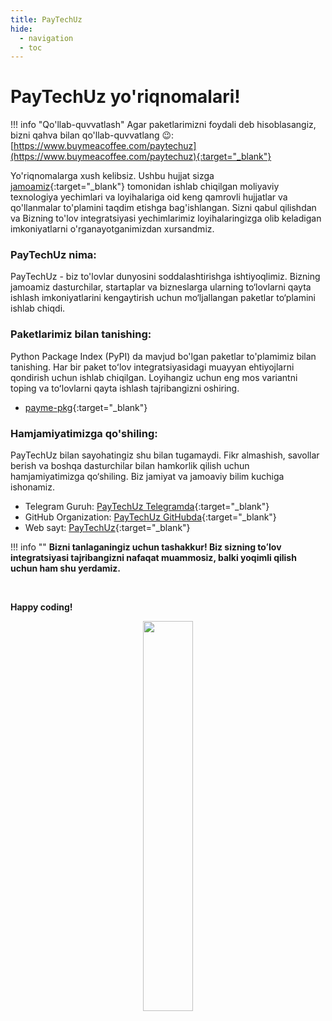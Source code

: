 ```yaml
---
title: PayTechUz
hide:
  - navigation
  - toc
---
```


# **PayTechUz yo'riqnomalari!**

!!! info "Qo'llab-quvvatlash"
    Agar paketlarimizni foydali deb hisoblasangiz, bizni qahva bilan qo'llab-quvvatlang 😉: [https://www.buymeacoffee.com/paytechuz](https://www.buymeacoffee.com/paytechuz){:target="_blank"}


Yo'riqnomalarga xush kelibsiz. Ushbu hujjat sizga [jamoamiz](https://github.com/PayTechUz){:target="_blank"} tomonidan ishlab chiqilgan moliyaviy texnologiya yechimlari va loyihalariga oid keng qamrovli hujjatlar va qo'llanmalar to'plamini taqdim etishga bag'ishlangan. Sizni qabul qilishdan va Bizning to'lov integratsiyasi yechimlarimiz loyihalaringizga olib keladigan imkoniyatlarni o'rganayotganimizdan xursandmiz.

### **PayTechUz nima:**
PayTechUz - biz to'lovlar dunyosini soddalashtirishga ishtiyoqlimiz. Bizning jamoamiz dasturchilar, startaplar va bizneslarga ularning to‘lovlarni qayta ishlash imkoniyatlarini kengaytirish uchun mo‘ljallangan paketlar to‘plamini ishlab chiqdi.


### **Paketlarimiz bilan tanishing:**
Python Package Index (PyPI) da mavjud bo'lgan paketlar to'plamimiz bilan tanishing. Har bir paket toʻlov integratsiyasidagi muayyan ehtiyojlarni qondirish uchun ishlab chiqilgan. Loyihangiz uchun eng mos variantni toping va toʻlovlarni qayta ishlash tajribangizni oshiring.

- [payme-pkg](https://github.com/PayTechUz/payme-pkg){:target="_blank"}


### **Hamjamiyatimizga qo'shiling:**
PayTechUz bilan sayohatingiz shu bilan tugamaydi. Fikr almashish, savollar berish va boshqa dasturchilar bilan hamkorlik qilish uchun hamjamiyatimizga qo‘shiling. Biz jamiyat va jamoaviy bilim kuchiga ishonamiz.


- Telegram Guruh: [PayTechUz Telegramda](https://t.me/+7Gn-JZ99TfgwZDNi){:target="_blank"}
- GitHub Organization: [PayTechUz GitHubda](https://github.com/PayTechUz/){:target="_blank"}
- Web sayt: [PayTechUz](https://pay-tech.uz){:target="_blank"}


!!! info ""
    **Bizni tanlaganingiz uchun tashakkur! Biz sizning toʻlov integratsiyasi tajribangizni nafaqat muammosiz, balki yoqimli qilish uchun ham shu yerdamiz.**

<br>

**Happy coding!**

<p align="center">
    <img style="width: 40%;" src="https://i.postimg.cc/nzykWKNd/result.gif">
</p>
